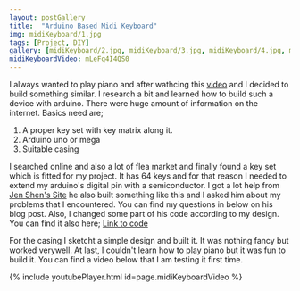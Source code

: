 ```yaml
---
layout: postGallery
title:  "Arduino Based Midi Keyboard"
img: midiKeyboard/1.jpg
tags: [Project, DIY]
gallery: [midiKeyboard/2.jpg, midiKeyboard/3.jpg, midiKeyboard/4.jpg, midiKeyboard/5.jpg,midiKeyboard/6.jpg, midiKeyboard/7.jpg,]
midiKeyboardVideo: mLeFq4I4QS0
---
```


I always wanted to play piano and after wathcing this [video](https://www.youtube.com/watch?v=z840N9P-T2k) and I decided to build something similar. I research a bit and learned how to build such a device with arduino. There were huge amount of information on the internet. Basics need are;

1. A proper key set with key matrix along it.
2. Arduino uno or mega
3. Suitable casing

I searched online and also a lot of flea market and finally found a key set which is fitted for my project. It has 64 keys and for that reason I needed to extend my arduino's digital pin with a semiconductor. I got a lot help from [Jen Shen's Site](http://www.codetinkerhack.com/2012/11/how-to-turn-piano-toy-into-midi.html#more) he also built something like this and I asked him about my problems that I encountered. You can find my questions in below on his blog post. Also, I changed some part of his code according to my design. You can find it also here; [Link to code](https://drive.google.com/file/d/14axEuFyu0-OFf8lliA6FxOXe2eYkT7Bu/view?usp=sharing)

For the casing I sketcht a simple design and built it. It was nothing fancy but worked verywell. At last, I couldn't learn how to play piano but it was fun to build it. You can find a video below that I am testing it first time.

{% include youtubePlayer.html id=page.midiKeyboardVideo %}
<br>

[jekyll-docs]: https://jekyllrb.com/docs/home
[jekyll-gh]:   https://github.com/jekyll/jekyll
[jekyll-talk]: https://talk.jekyllrb.com/
